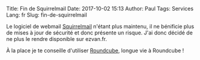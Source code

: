 Title: Fin de Squirrelmail
Date: 2017-10-02 15:13
Author: Paul
Tags: Services
Lang: fr
Slug: fin-de-squirrelmail

Le logiciel de webmail [Squirrelmail](https://squirrelmail.org/) n'étant
plus maintenu, il ne bénificie plus de mises à jour de sécurité et donc
présente un risque. J'ai donc décidé de ne plus le rendre disponible sur
ezvan.fr.

À la place je te conseille d'utiliser
[Roundcube](https://www.ezvan.fr/roundcube), longue vie à Roundcube !